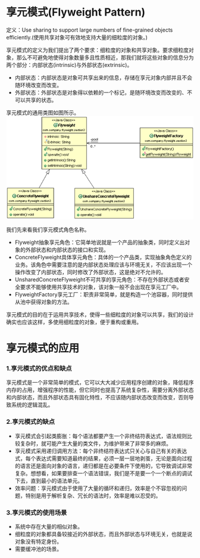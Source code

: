 # 享元模式(Flyweight Pattern) 

定义：Use sharing to support large numbers of fine-grained objects efficiently.(使用共享对象可有效地支持大量的细粒度的对象。)  

享元模式的定义为我们提出了两个要求：细粒度的对象和共享对象。要求细粒度对象，那么不可避免地使得对象数量多且性质相近，那我们就将这些对象的信息分为两个部分：内部状态(intrinsic)与外部状态(extrinsic)。

- 内部状态：内部状态是对象可共享出来的信息，存储在享元对象内部并且不会随环境改变而改变。
- 外部状态：外部状态是对象得以依赖的一个标记，是随环境改变而改变的、不可以共享的状态。

 享元模式的通用类图如图所示。  
![Alt text](flyweight.gif "享元模式类图")

我们先来看我们享元模式角色名称。

- Flyweight抽象享元角色：它简单地说就是一个产品的抽象类，同时定义出对象的外部状态和内部状态的接口和实现。
- ConcreteFlyweight具体享元角色：具体的一个产品类，实现抽象角色定义的业务。该角色中需要注意的是内部状态处理应该与环境无关，不应该出现一个操作改变了内部状态，同时修改了外部状态，这是绝对不允许的。
- UnsharedConcreteFlyweight不可共享的享元角色：不存在外部状态或者安全要求不能够使用共享技术的对象，该对象一般不会出现在享元工厂中。
- FlyweightFactory享元工厂：职责非常简单，就是构造一个池容器，同时提供从池中获得对象的方法。

享元模式的目的在于运用共享技术，使得一些细粒度的对象可以共享，我们的设计确实也应该这样，多使用细粒度的对象，便于重构或重用。  

# 享元模式的应用

### 1.享元模式的优点和缺点

享元模式是一个非常简单的模式，它可以大大减少应用程序创建的对象，降低程序内存的占用，增强程序的性能，但它同时也提高了系统复杂性，需要分离外部状态和内部状态，而且外部状态具有固化特性，不应该随内部状态改变而改变，否则导致系统的逻辑混乱。  

### 2.享元模式的缺点 

- 享元模式会引起类膨胀：每个语法都要产生一个非终结符表达式，语法规则比较复杂时，就可能产生大量的类文件，为维护带来了非常多的麻烦。
- 享元模式采用递归调用方法：每个非终结符表达式只关心与自己有关的表达式，每个表达式需要知道最终的结果，必须一层一层地剥茧，无论是面向过程的语言还是面向对象的语言，递归都是在必要条件下使用的，它导致调试非常复杂。想想看，如果要排查一个语法错误，我们是不是要一个一个断点的调试下去，直到最小的语法单元。
- 效率问题：享元模式由于使用了大量的循环和递归，效率是个不容忽视的问题，特别是用于解析复杂、冗长的语法时，效率是难以忍受的。  

### 3.享元模式的使用场景

- 系统中存在大量的相似对象。
- 细粒度的对象都具备较接近的外部状态，而且外部状态与环境无关，也就是说对象没有特定身份。
- 需要缓冲池的场景。